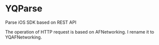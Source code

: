 YQParse
=======

Parse iOS SDK based on REST API


The operation of HTTP request is based on AFNetworking. I rename it to YQAFNetworking. 
